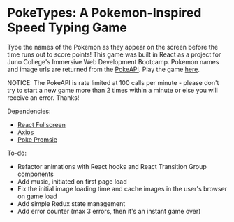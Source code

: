 # PokeTypes: A Pokemon-Inspired Speed Typing Game

Type the names of the Pokemon as they appear on the screen before the time runs out to score points! This game was built in React as a project for Juno College's Immersive Web Development Bootcamp. Pokemon names and image urls are returned from the <a href="https://pokeapi.co/">PokeAPI</a>. Play the game <a href="https://robinnong.github.io/poketypes/">here</a>.

NOTICE: The PokeAPI is rate limited at 100 calls per minute - please don't try to start a new game more than 2 times within a minute or else you will receive an error. Thanks!

Dependencies:
- <a href="https://www.npmjs.com/package/react-full-screen">React Fullscreen</a>
- <a href="https://www.npmjs.com/package/axios">Axios</a>
- <a href="https://github.com/PokeAPI/pokedex-promise-v2">Poke Promsie</a>

To-do: 
 - Refactor animations with React hooks and React Transition Group components
 - Add music, initiated on first page load
 - Fix the initial image loading time and cache images in the user's browser on game load
 - Add simple Redux state management
 - Add error counter (max 3 errors, then it's an instant game over)
